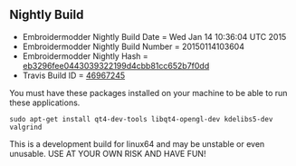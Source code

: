 
Nightly Build
------------------------------

* Embroidermodder Nightly Build Date = Wed Jan 14 10:36:04 UTC 2015
* Embroidermodder Nightly Build Number = 20150114103604
* Embroidermodder Nightly Hash = [eb3296fee0443039322199d4cbb81cc652b7f0dd](https://github.com/Embroidermodder/Embroidermodder/commit/eb3296fee0443039322199d4cbb81cc652b7f0dd)
* Travis Build ID = [46967245](https://travis-ci.org/Embroidermodder/Embroidermodder/builds/46967245)

You must have these packages installed on your machine to be able to run these applications.
```
sudo apt-get install qt4-dev-tools libqt4-opengl-dev kdelibs5-dev valgrind
```

This is a development build for linux64 and may be unstable or even unusable.
USE AT YOUR OWN RISK AND HAVE FUN!

